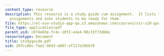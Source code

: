 ```yaml
---
content_type: resource
description: This resource is a study guide cum assignment.  It lists two reading
  assignments and asks students to be ready for them.
file: https://ol-ocw-studio-app-qa.s3.amazonaws.com/courses/sts-s28-godzilla-and-the-bullet-train-technology-and-culture-in-modern-japan-fall-2005/267cc6bcfee29643e007ef117e206b70_studyguide.pdf
file_type: application/pdf
parent_uid: c6f4e83e-fc4c-10f2-e4a4-98c15f73db6e
resourcetype: Document
title: studyguide.pdf
uid: 267cc6bc-fee2-9643-e007-ef117e206b70
---
```

